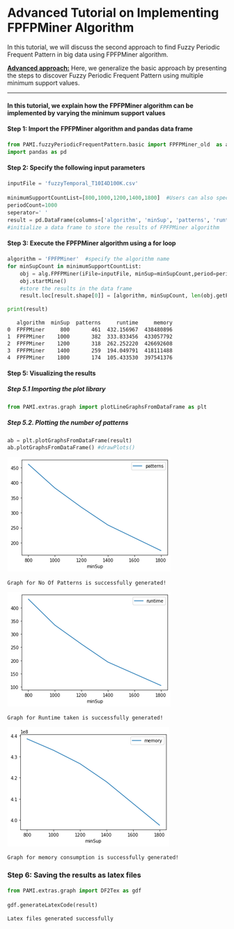 # Advanced Tutorial on Implementing FPFPMiner Algorithm

In this tutorial, we will discuss the second approach to find Fuzzy Periodic Frequent Pattern in big data using FPFPMiner algorithm.

[__Advanced approach:__](#advApproach) Here, we generalize the basic approach by presenting the steps to discover Fuzzy Periodic Frequent Pattern using multiple minimum support values.

***

#### In this tutorial, we explain how the FPFPMiner algorithm  can be implemented by varying the minimum support values

#### Step 1: Import the FPFPMiner algorithm and pandas data frame

```python
from PAMI.fuzzyPeriodicFrequentPattern.basic import FPFPMiner_old  as alg
import pandas as pd
```

#### Step 2: Specify the following input parameters


```python
inputFile = 'fuzzyTemporal_T10I4D100K.csv'

minimumSupportCountList=[800,1000,1200,1400,1800]  #Users can also specify this constraint between 0 to 1.
periodCount=1000
seperator=' '  
result = pd.DataFrame(columns=['algorithm', 'minSup', 'patterns', 'runtime', 'memory']) 
#initialize a data frame to store the results of FPFPMiner algorithm
```

#### Step 3: Execute the FPFPMiner algorithm using a for loop


```python
algorithm = 'FPFPMiner'  #specify the algorithm name
for minSupCount in minimumSupportCountList:
    obj = alg.FPFPMiner(iFile=inputFile, minSup=minSupCount,period=periodCount, sep=seperator)
    obj.startMine()
    #store the results in the data frame
    result.loc[result.shape[0]] = [algorithm, minSupCount, len(obj.getPatterns()), obj.getRuntime(), obj.getMemoryRSS()]

```


```python
print(result)
```

       algorithm  minSup  patterns     runtime     memory
    0  FPFPMiner     800       461  432.156967  438480896
    1  FPFPMiner    1000       382  333.833456  433057792
    2  FPFPMiner    1200       318  262.252220  426692608
    3  FPFPMiner    1400       259  194.049791  418111488
    4  FPFPMiner    1800       174  105.433530  397541376


#### Step 5: Visualizing the results

##### Step 5.1 Importing the plot library


```python
from PAMI.extras.graph import plotLineGraphsFromDataFrame as plt
```

##### Step 5.2. Plotting the number of patterns


```python
ab = plt.plotGraphsFromDataFrame(result)
ab.plotGraphsFromDataFrame() #drawPlots()
```


    
![png](output_15_0.png)
    


    Graph for No Of Patterns is successfully generated!



    
![png](output_15_2.png)
    


    Graph for Runtime taken is successfully generated!



    
![png](output_15_4.png)
    


    Graph for memory consumption is successfully generated!


### Step 6: Saving the results as latex files

```python
from PAMI.extras.graph import DF2Tex as gdf

gdf.generateLatexCode(result)
```

    Latex files generated successfully

